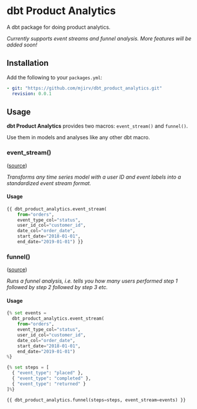 # dbt Product Analytics

A dbt package for doing product analytics.

_Currently supports event streams and funnel analysis. More features will be added soon!_

## Installation

Add the following to your `packages.yml`:

```yaml
- git: "https://github.com/mjirv/dbt_product_analytics.git"
  revision: 0.0.1
```

## Usage

**dbt Product Analytics** provides two macros: `event_stream()` and `funnel()`.

Use them in models and analyses like any other dbt macro.

### event_stream()

([source](https://github.com/mjirv/dbt_product_analytics/blob/main/macros/event_stream.sql))

_Transforms any time series model with a user ID and event labels into a standardized event stream format._

#### Usage

```python
{{ dbt_product_analytics.event_stream(
    from="orders",
    event_type_col="status",
    user_id_col="customer_id",
    date_col="order_date",
    start_date="2018-01-01",
    end_date="2019-01-01") }}
```

### funnel()

([source](https://github.com/mjirv/dbt_product_analytics/blob/main/macros/funnel.sql))

_Runs a funnel analysis, i.e. tells you how many users performed step 1 followed by step 2 followed by step 3 etc._

#### Usage

```python
{% set events =
  dbt_product_analytics.event_stream(
    from="orders",
    event_type_col="status",
    user_id_col="customer_id",
    date_col="order_date",
    start_date="2018-01-01",
    end_date="2019-01-01")
%}

{% set steps = [
  { "event_type": "placed" },
  { "event_type": "completed" },
  { "event_type": "returned" }
]%}

{{ dbt_product_analytics.funnel(steps=steps, event_stream=events) }}
```
